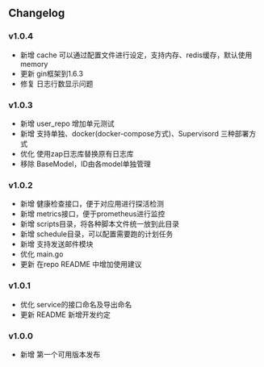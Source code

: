 ## Changelog

### v1.0.4
- 新增 cache 可以通过配置文件进行设定，支持内存、redis缓存，默认使用memory
- 更新 gin框架到1.6.3
- 修复 日志行数显示问题

### v1.0.3
- 新增 user_repo 增加单元测试
- 新增 支持单独、docker(docker-compose方式)、Supervisord 三种部署方式
- 优化 使用zap日志库替换原有日志库
- 移除 BaseModel，ID由各model单独管理

### v1.0.2
- 新增 健康检查接口，便于对应用进行探活检测
- 新增 metrics接口，便于prometheus进行监控
- 新增 scripts目录，将各种脚本文件统一放到此目录
- 新增 schedule目录，可以配置需要跑的计划任务
- 新增 支持发送邮件模块
- 优化 main.go
- 更新 在repo README 中增加使用建议

### v1.0.1
- 优化 service的接口命名及导出命名
- 更新 README 新增开发约定

### v1.0.0
- 新增 第一个可用版本发布